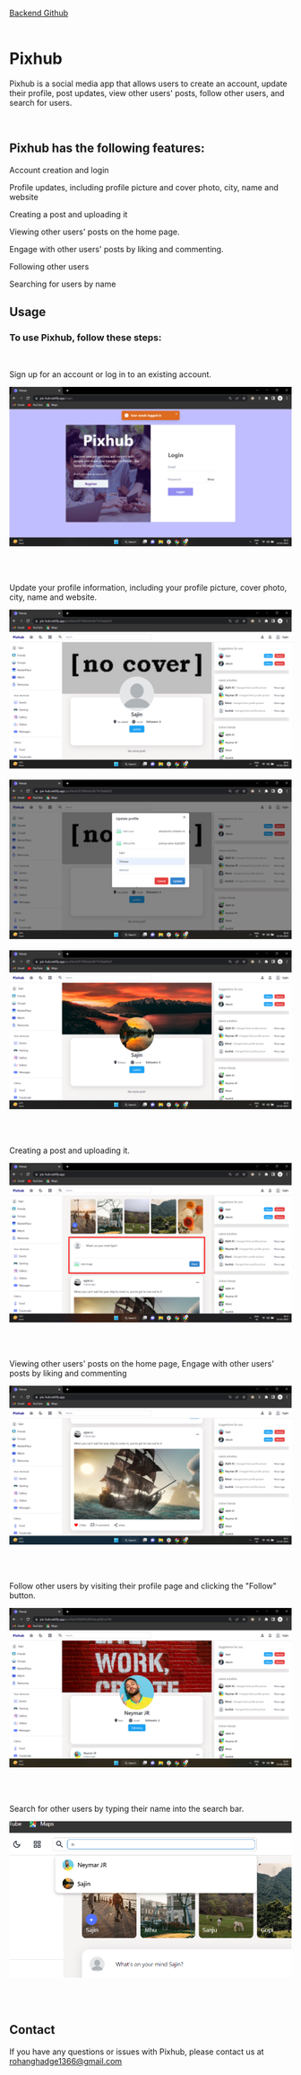<a href="https://github.com/Rohan1366/pixhub-backend">Backend Github</a>
</br>
</br>

# Pixhub
<p> Pixhub is a social media app that allows users to create an account, update their profile, post updates, view other users' posts, follow other users, and search for users. </p>

</br>

## Pixhub has the following features:

<p> Account creation and login </p>
<p> Profile updates, including profile picture and cover photo, city, name and website </p>
<p> Creating a post and uploading it </p>
<p> Viewing other users' posts on the home page. </p>
<p> Engage with other users' posts by liking and commenting. </p>
<p> Following other users </p>
<p> Searching for users by name </p>

## Usage
### To use Pixhub, follow these steps:
</br>
<p> Sign up for an account or log in to an existing account. </p>
<img src="./images/login.png" />

</br></br>

<p> Update your profile information, including your profile picture, cover photo, city, name and website. </p>
<img src="./images/profile.png" />
</br></br>
<img src="./images/update-profile.png" />
</br></br>
<img src="./images/updated-profile.png" />


</br></br>

<p> Creating a post and uploading it. </p>
<img src="./images/home.png" />

</br></br>

<p> Viewing other users' posts on the home page, Engage with other users' posts by liking and commenting </p>
<img src="./images/posts.png" />

</br></br>

<p> Follow other users by visiting their profile page and clicking the "Follow" button. </p>
<img src="./images/user-profile.png" />

</br></br>

<p> Search for other users by typing their name into the search bar. </p>
<img src="./images/search.png" />

</br></br>

## Contact
If you have any questions or issues with Pixhub, please contact us at rohanghadge1366@gmail.com

